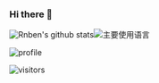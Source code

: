 ### Hi there 👋

![Rnben's github stats](https://github-readme-stats.vercel.app/api?username=rnben&hide_title=false&hide_border=true&show_icons=true&include_all_commits=true&line_height=20&bg_color=0,EC6C6C,FFD479,FFFC79,73FA79&theme=graywhite&locale=cn)![主要使用语言](https://github-readme-stats.vercel.app/api/top-langs/?username=rnben&hide_title=false&hide_border=true&layout=compact&bg_color=0,73FA79,73FDFF,D783FF&theme=graywhite&locale=cn)

![profile](https://github-profile-trophy.vercel.app/?username=rnben&theme=algolia&column=8)


![visitors](https://visitor-badge.laobi.icu/badge?page_id=rnben.visitor-badge)

<!--
**rnben/rnben** is a ✨ _special_ ✨ repository because its `README.md` (this file) appears on your GitHub profile.

Here are some ideas to get you started:

- 🔭 I’m currently working on ...
- 🌱 I’m currently learning ...
- 👯 I’m looking to collaborate on ...
- 🤔 I’m looking for help with ...
- 💬 Ask me about ...
- 📫 How to reach me: ...
- 😄 Pronouns: ...
- ⚡ Fun fact: ...
-->
